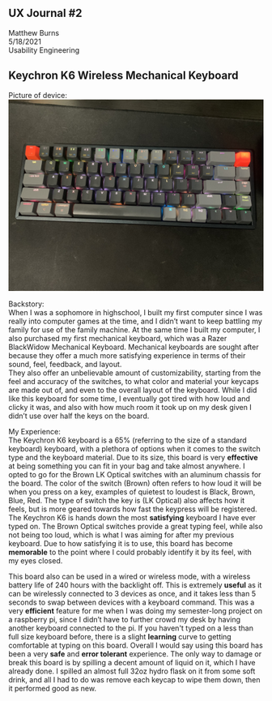 ## UX Journal #2

Matthew Burns <br>
5/18/2021 <br>
Usability Engineering

## Keychron K6 Wireless Mechanical Keyboard

Picture of device: <br>
![keychron](keychron_rotated.jpg)

Backstory: <br>
  When I was a sophomore in highschool, I built my first computer since I was really into computer games at the time,
and I didn’t want to keep battling my family for use of the family machine.  At the same time I built my computer,
I also purchased my first mechanical keyboard, which was a Razer BlackWidow Mechanical Keyboard.  Mechanical keyboards 
are sought after because they offer a much more satisfying experience in terms of their sound, feel, feedback, and layout.  
They also offer an unbelievable amount of customizability, starting from the feel and accuracy of the switches, to what color 
and material your keycaps are made out of, and even to the overall layout of the keyboard.  While I did like this keyboard 
for some time, I eventually got tired with how loud and clicky it was, and also with how much room it took up on my desk given 
I didn’t use over half the keys on the board.

My Experience: <br>
  The Keychron K6 keyboard is a 65% (referring to the size of a standard keyboard) keyboard, with a plethora of options when 
it comes to the switch type and the keyboard material.  Due to its size, this board is very **effective** at being something you 
can fit in your bag and take almost anywhere.  I opted to go for the Brown LK Optical switches with an aluminum chassis for the 
board.  The color of the switch (Brown) often refers to how loud it will be when you press on a key, examples of quietest to loudest 
is Black, Brown, Blue, Red.  The type of switch the key is (LK Optical) also affects how it feels, but is more geared towards how 
fast the keypress will be registered.  The Keychron K6 is hands down the most **satisfying** keyboard I have ever typed on.  The Brown 
Optical switches provide a great typing feel, while also not being too loud, which is what I was aiming for after my previous keyboard.
Due to how satisfying it is to use, this board has become **memorable** to the point where I could probably identify it by its feel,
with my eyes closed.

  This board also can be used in a wired or wireless mode, with a wireless battery life of 240 hours with the backlight off.  This is 
extremely **useful** as it can be wirelessly connected to 3 devices as once, and it takes less than 5 seconds to swap between devices 
with a keyboard command.  This was a very **efficient** feature for me when I was doing my semester-long project on a raspberry pi, since 
I didn’t have to further crowd my desk by having another keyboard connected to the pi.  If you haven't typed on a less than full size 
keyboard before, there is a slight **learning** curve to getting comfortable at typing on this board.  Overall I would say using this board 
has been a very **safe** and **error tolerant** experience.  The only way to damage or break this board is by spilling a decent amount of liquid 
on it, which I have already done.  I spilled an almost full 32oz hydro flask on it from some soft drink, and all I had to do was remove 
each keycap to wipe them down, then it performed good as new.
